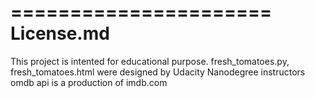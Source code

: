 ======================
License.md
=====================

This project is intented for educational purpose.
fresh_tomatoes.py, fresh_tomatoes.html were designed by Udacity Nanodegree instructors
omdb api is a production of imdb.com
